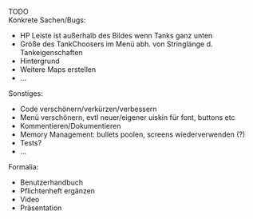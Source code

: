 TODO  
Konkrete Sachen/Bugs:

- HP Leiste ist außerhalb des Bildes wenn Tanks ganz unten
- Größe des TankChoosers im Menü abh. von Stringlänge d. Tankeigenschaften
- Hintergrund
- Weitere Maps erstellen
- ...


Sonstiges:
- Code verschönern/verkürzen/verbessern
- Menü verschönern, evtl neuer/eigener uiskin für font, buttons etc
- Kommentieren/Dokumentieren
- Memory Management: bullets poolen, screens wiederverwenden (?)
- Tests?
- ...


Formalia:
- Benutzerhandbuch
- Pflichtenheft ergänzen
- Video
- Präsentation
